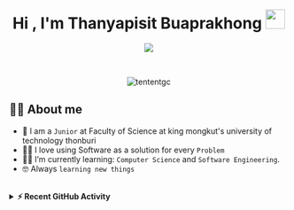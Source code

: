 <h1 align="center">Hi , I'm Thanyapisit Buaprakhong <img src="https://media.giphy.com/media/hvRJCLFzcasrR4ia7z/giphy.gif" width="35"></h1>
<p align="center">
  <a href="https://github.com/DenverCoder1/readme-typing-svg"><img src="https://readme-typing-svg.herokuapp.com?lines=Computer+Science+Student;Competitive+Programmer|%20Algorithms%20|%20OOP%20;Always%20learning%20new%20things&center=true&width=500&height=50"></a>
</p>


<br>

<p align="center"> 
	<img src="https://komarev.com/ghpvc/?username=tententgc&label=Profile%20views&color=0e75b6&style=plastic" alt="tententgc" /> 
</p>

## :sassy_man:  About me
- :school: I am a `Junior` at Faculty of Science at king mongkut's university of technology thonburi
- :technologist: I love using Software as a solution for every `Problem`
- :student: I’m currently learning: `Computer Science` and `Software Engineering`.
- :nerd_face: Always `learning new things`

<br>
<details>

## 🔥 Streak Stats
<p align="center"><img src="https://github-readme-streak-stats.herokuapp.com/?user=tententgc&theme=algolia" alt="7oSkaaa" /></p>

<br>
<br>


## 📊 Github Stats

 
 * 👑   Some GitHub statistical reports:

<p align="center">
  <p align="center">
    <a href="https://github.com/anuraghazra/github-readme-stats"><img alt="7oSkaaa's Github Stats" src="https://github-readme-stats.vercel.app/api?username=tententgc&show_icons=true&count_private=true&theme=algolia" height="192px"/></a>
<br/>
  &nbsp;
	  <img src="https://github-readme-stats.vercel.app/api/top-langs?username=tententgc&langs_count=10&show_icons=true&locale=en&layout=compact&theme=algolia" alt="7oSkaaa" height="192px"/>
  <br/>
  <b>Note:</b> Top languages is only a metric of the languages my public code consists of and doesn't reflect experience or skill level.<br>
   <br><img align="center" src="https://github-profile-trophy.vercel.app/?username=tententgc&column=7" alt="tentengithub trophy" />

</p>

----

  <summary><b>⚡ Recent GitHub Activity</b></summary>
  <br/>
   <a href="https://github.com/tententgc"><img alt="Tententgc Activity Graph" src="https://activity-graph.herokuapp.com/graph?username=tententgc&custom_title=tententgc's%20Contribution%20Graph&theme=react-dark" /></a>
  <br/>


<br/>
</details>

